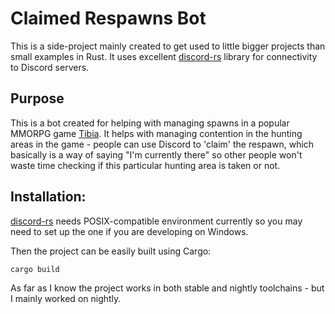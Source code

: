 # Claimed Respawns Bot

This is a side-project mainly created to get used to little bigger projects than small examples in Rust. It uses excellent [discord-rs](https://github.com/SpaceManiac/discord-rs/) library for connectivity to Discord servers.

## Purpose

This is a bot created for helping with managing spawns in a popular MMORPG game [Tibia](https://secure.tibia.com/mmorpg/free-multiplayer-online-role-playing-game.php). It helps with managing contention in the hunting areas in the game - people can use Discord to 'claim' the respawn, which basically is a way of saying "I'm currently there" so other people won't waste time checking if this particular hunting area is taken or not.

## Installation:

[discord-rs](https://github.com/SpaceManiac/discord-rs/) needs POSIX-compatible environment currently so you may need to set up the one if you are developing on Windows.

Then the project can be easily built using Cargo:

```
cargo build
```

As far as I know the project works in both stable and nightly toolchains - but I mainly worked on nightly.
